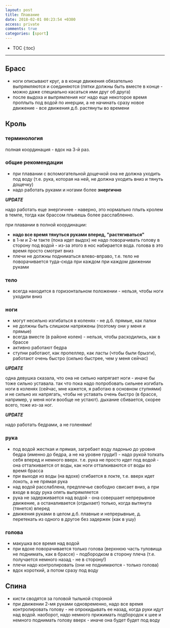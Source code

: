 ```yaml
---
layout: post
title: Плавание
date: 2018-02-01 00:23:54 +0300
access: private
comments: true
categories: [sport]
---
```


<!-- more -->

* TOC
{:toc}
<hr>

Брасс
-----

- ноги описывают круг, а в конце движения обязательно выпрямляются и соединяются
  (пятки должны быть вместе в конце - можно даже специально касаться ими друг
  об друга)
- после выдоха и выпрямления ног надо еще некоторое время проплыть под водой
  по инерции, а не начинать сразу новое движение - все движения д.б. растянуты
  во времени

Кроль
-----

### терминология

полная координация - вдох на 3-й раз.

### общие рекомендации

- при плавании с вспомогательной дощечкой она не должна уходить под воду
  (т.е. рука, которая на ней, не должна уходить вниз и тянуть дощечку)
- надо работать руками и ногами более **энергично**

***UPDATE***

надо работать еще энергичнее - наверно, это нормально плыть кролем в темпе,
тогда как брассом плывешь более расслабленно.

при плавании в полной координации:

- **надо все время тянуться руками вперед, "растягиваться"**
- в 1-м и 2-м такте (пока идет выдох) не надо поворачивать голову
  в сторону под водой - из-за этого в нос набирается вода. голова
  в это время просто смотрит вниз
- плечи не должны подниматься влево-вправо, т.е. тело не поворачивается
  туда-сюда при каждом при каждом движении руками

### тело

- всегда находится в горизонтальном положении - нельзя, чтобы ноги уходили вниз

### ноги

- могут несильно изгибаться в коленях - не д.б. прямые, как палки
- не должны быть слишком напряжены (поэтому они у меня и прямые)
- всегда вместе (в районе колен) - нельзя, чтобы расходились, как в брассе
- активно работают бедра
- ступни работают, как пропеллер, как ласты (чтобы были брызги),
  работают очень быстро (сильно быстрее, чем у меня сейчас)

***UPDATE***

одна девушка сказала, что она не сильно напрягает ноги - иначе бы тоже
сильно уставала. так что пока надо попробовать сильнее изгибать ноги в
коленях (сейчас, мне кажется, я работаю в основном ступнями) и не сильно
их напрягать, чтобы не уставать очень быстро (в брассе, например, у меня
ноги вообще не устают). дыхание сбивается, скорее всего, тоже из-за ног.

***UPDATE***

надо работать бедрами, а не голенями!

### рука

- под водой жесткая и прямая, загребает воду ладонью до уровня бедра
  (именно до бедра, а не на уровне груди!) - надо рукой толкать себя вперед
  и немного вверх. т.е. рука не просто идет под водой - она отталкивается от
  воды, как ноги отталкиваются от воды во время брасса
- при выходе из воды (на вдохе) сгибается в локте, т.е. вверх идет локоть,
  а не прямая рука
- над водой расслаблена, предплечье свободно свисает вниз, а при
  входе в воду рука опять выпрямляется
- рука не задерживается над водой - она совершает непрерывное движение,
  а останаливается (отдыхает) только, когда вытянута (тянется) вперед
- движения руками в целом д.б. плавные и непрерывные, д. перетекать из одного
  в другое без задержек (как в ушу)

### голова

- макушка все время над водой
- при вдохе поворачивается только голова (верхнюю часть туловища не поднимать,
  как в брассе) - подбородком в сторону плеча (т.е. получается немного назад -
  не в сторону!)
- плечи надо контролировать (они не поднимаются - только голова)
- вдох короткий, а потом сразу под воду

Спина
-----

- кисти сводятся за головой тыльной стороной
- при движении 2-мя руками одновременно, надо все время контролировать голову -
  не опрокидывать ее назад, когда руки идут над водой. наоборот, надо немного
  прижимать подбородок к шее и немного поднимать голову вверх - иначе она будет
  будет под воду
